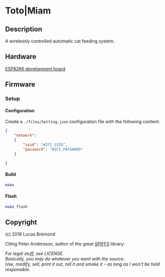 # Toto|Miam

## Description

A wirelessly controlled automatic cat feeding system.

## Hardware

[ESP8266 development board](https://www.aliexpress.com/item/New-Wireless-module-NodeMcu-Lua-WIFI-Internet-of-Things-development-board-based-ESP8266-with-pcb-Antenna/32452167994.html?spm=2114.13010608.0.0.C43LjP)

## Firmware

### Setup

#### Configuration

Create a `./files/Setting.json` configuration file with the following content:

```json
{
    "network":
    {
        "ssid": "WIFI_SSID",
        "password": "WIFI_PASSWORD"
    }

}
```

#### Build

```bash
make
```

#### Flash

```bash
make flash
```

## Copyright

(c) 2016 Lucas Brémond

Citing Peter Andersson, author of the great [SPIFFS](https://github.com/pellepl/spiffs) library:

*For legal stuff, see LICENSE.*     
*Basically, you may do whatever you want with the source.*      
*Use, modify, sell, print it out, roll it and smoke it - as long as I won't be held responsible.*   
